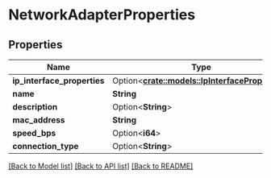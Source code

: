# NetworkAdapterProperties

## Properties

Name | Type | Description | Notes
------------ | ------------- | ------------- | -------------
**ip_interface_properties** | Option<[**crate::models::IpInterfaceProperties**](IPInterfaceProperties.md)> |  | [optional]
**name** | **String** |  | 
**description** | Option<**String**> |  | 
**mac_address** | **String** |  | 
**speed_bps** | Option<**i64**> |  | 
**connection_type** | Option<**String**> |  | 

[[Back to Model list]](../README.md#documentation-for-models) [[Back to API list]](../README.md#documentation-for-api-endpoints) [[Back to README]](../README.md)



